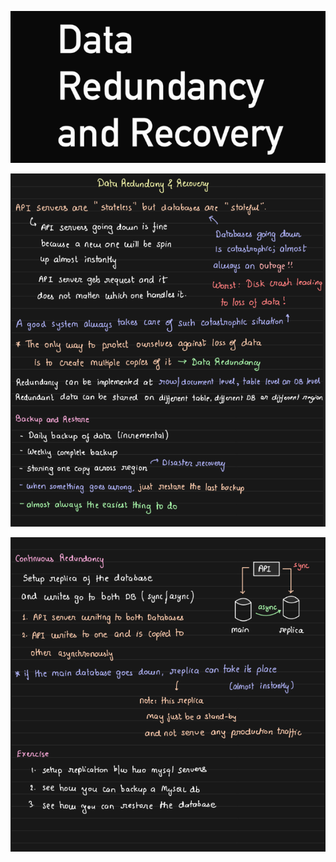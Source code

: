 ![1707672296724](image/18-data-redundency-and-recovery/1707672296724.png)

![1707672314623](image/18-data-redundency-and-recovery/1707672314623.png)

![1707672329666](image/18-data-redundency-and-recovery/1707672329666.png)
